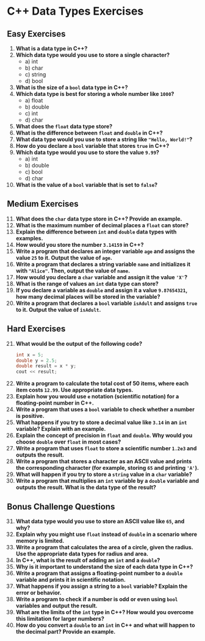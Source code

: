 # C++ Data Types Exercises

## Easy Exercises

1. **What is a data type in C++?**
2. **Which data type would you use to store a single character?**
   - a) int
   - b) char
   - c) string
   - d) bool
3. **What is the size of a `bool` data type in C++?**
4. **Which data type is best for storing a whole number like `1000`?**
   - a) float
   - b) double
   - c) int
   - d) char
5. **What does the `float` data type store?**
6. **What is the difference between `float` and `double` in C++?**
7. **What data type would you use to store a string like `"Hello, World!"`?**
8. **How do you declare a `bool` variable that stores `true` in C++?**
9. **Which data type would you use to store the value `9.99`?**
   - a) int
   - b) double
   - c) bool
   - d) char
10. **What is the value of a `bool` variable that is set to `false`?**

## Medium Exercises

11. **What does the `char` data type store in C++? Provide an example.**
12. **What is the maximum number of decimal places a `float` can store?**
13. **Explain the difference between `int` and `double` data types with examples.**
14. **How would you store the number `3.14159` in C++?**
15. **Write a program that declares an integer variable `age` and assigns the value `25` to it. Output the value of `age`.**
16. **Write a program that declares a string variable `name` and initializes it with `"Alice"`. Then, output the value of `name`.**
17. **How would you declare a `char` variable and assign it the value `'X'`?**
18. **What is the range of values an `int` data type can store?**
19. **If you declare a variable as `double` and assign it a value `9.87654321`, how many decimal places will be stored in the variable?**
20. **Write a program that declares a `bool` variable `isAdult` and assigns `true` to it. Output the value of `isAdult`.**

## Hard Exercises

21. **What would be the output of the following code?**
    ```cpp
    int x = 5;
    double y = 2.5;
    double result = x * y;
    cout << result;
    ```
22. **Write a program to calculate the total cost of 50 items, where each item costs `12.99`. Use appropriate data types.**
23. **Explain how you would use `e` notation (scientific notation) for a floating-point number in C++.**
24. **Write a program that uses a `bool` variable to check whether a number is positive.**
25. **What happens if you try to store a decimal value like `3.14` in an `int` variable? Explain with an example.**
26. **Explain the concept of precision in `float` and `double`. Why would you choose `double` over `float` in most cases?**
27. **Write a program that uses `float` to store a scientific number `1.2e3` and outputs the result.**
28. **Write a program that stores a character as an ASCII value and prints the corresponding character (for example, storing `65` and printing `'A'`).**
29. **What will happen if you try to store a `string` value in a `char` variable?**
30. **Write a program that multiplies an `int` variable by a `double` variable and outputs the result. What is the data type of the result?**

## Bonus Challenge Questions

31. **What data type would you use to store an ASCII value like `65`, and why?**
32. **Explain why you might use `float` instead of `double` in a scenario where memory is limited.**
33. **Write a program that calculates the area of a circle, given the radius. Use the appropriate data types for radius and area.**
34. **In C++, what is the result of adding an `int` and a `double`?**
35. **Why is it important to understand the size of each data type in C++?**
36. **Write a program that assigns a floating-point number to a `double` variable and prints it in scientific notation.**
37. **What happens if you assign a string to a `bool` variable? Explain the error or behavior.**
38. **Write a program to check if a number is odd or even using `bool` variables and output the result.**
39. **What are the limits of the `int` type in C++? How would you overcome this limitation for larger numbers?**
40. **How do you convert a `double` to an `int` in C++ and what will happen to the decimal part? Provide an example.**

